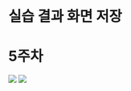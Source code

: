 # 실습 결과 화면 저장


# 5주차
<img width="" height="" src =".pic\5주차.png"><img>
<img width="" height="" src =".pic\5주차_2.png"><img>
